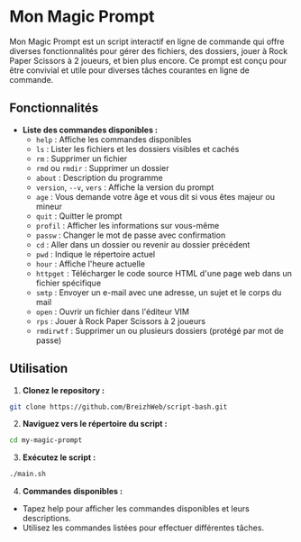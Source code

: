 # Mon Magic Prompt

Mon Magic Prompt est un script interactif en ligne de commande qui offre diverses fonctionnalités pour gérer des fichiers, des dossiers, jouer à Rock Paper Scissors à 2 joueurs, et bien plus encore. Ce prompt est conçu pour être convivial et utile pour diverses tâches courantes en ligne de commande.

## Fonctionnalités

- **Liste des commandes disponibles :**
  - `help` : Affiche les commandes disponibles
  - `ls` : Lister les fichiers et les dossiers visibles et cachés
  - `rm` : Supprimer un fichier
  - `rmd` ou `rmdir` : Supprimer un dossier
  - `about` : Description du programme
  - `version`, `--v`, `vers` : Affiche la version du prompt
  - `age` : Vous demande votre âge et vous dit si vous êtes majeur ou mineur
  - `quit` : Quitter le prompt
  - `profil` : Afficher les informations sur vous-même
  - `passw` : Changer le mot de passe avec confirmation
  - `cd` : Aller dans un dossier ou revenir au dossier précédent
  - `pwd` : Indique le répertoire actuel
  - `hour` : Affiche l'heure actuelle
  - `httpget` : Télécharger le code source HTML d'une page web dans un fichier spécifique
  - `smtp` : Envoyer un e-mail avec une adresse, un sujet et le corps du mail
  - `open` : Ouvrir un fichier dans l'éditeur VIM
  - `rps` : Jouer à Rock Paper Scissors à 2 joueurs
  - `rmdirwtf` : Supprimer un ou plusieurs dossiers (protégé par mot de passe)

## Utilisation

1. **Clonez le repository :**
```bash
git clone https://github.com/BreizhWeb/script-bash.git
```

2. **Naviguez vers le répertoire du script :**
```bash
cd my-magic-prompt
```

3. **Exécutez le script :**
```bash
./main.sh
```

4. **Commandes disponibles :**
- Tapez help pour afficher les commandes disponibles et leurs descriptions.
- Utilisez les commandes listées pour effectuer différentes tâches.
